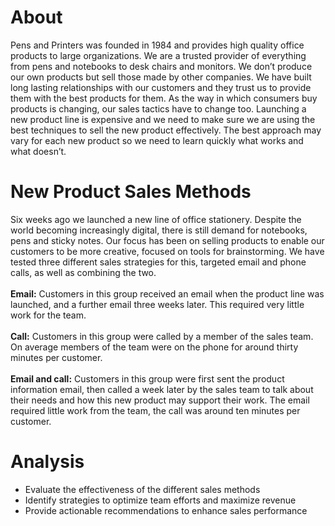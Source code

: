 # About
Pens and Printers was founded in 1984 and provides high quality office products to large
 organizations. We are a trusted provider of everything from pens and notebooks to desk
 chairs and monitors. We don’t produce our own products but sell those made by other
 companies.
 We have built long lasting relationships with our customers and they trust us to provide them
 with the best products for them. As the way in which consumers buy products is changing,
 our sales tactics have to change too. Launching a new product line is expensive and we need
 to make sure we are using the best techniques to sell the new product effectively. The best
 approach may vary for each new product so we need to learn quickly what works and what
 doesn’t.

 # New Product Sales Methods
 Six weeks ago we launched a new line of office stationery. Despite the world becoming
 increasingly digital, there is still demand for notebooks, pens and sticky notes.
 Our focus has been on selling products to enable our customers to be more creative, focused
 on tools for brainstorming. We have tested three different sales strategies for this, targeted
 email and phone calls, as well as combining the two.<br><br>
 **Email:** Customers in this group received an email when the product line was launched, and a
 further email three weeks later. This required very little work for the team.<br><br>
 **Call:** Customers in this group were called by a member of the sales team. On average
 members of the team were on the phone for around thirty minutes per customer.<br><br>
 **Email and call:** Customers in this group were first sent the product information email, then
 called a week later by the sales team to talk about their needs and how this new product
 may support their work. The email required little work from the team, the call was around ten
 minutes per customer.

 # Analysis
- Evaluate the effectiveness of the different sales methods
- Identify strategies to optimize team efforts and maximize revenue
- Provide actionable recommendations to enhance sales performance
